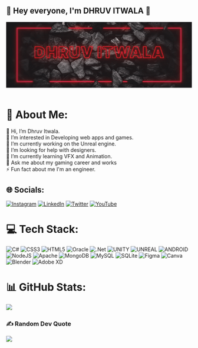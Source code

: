 ## 👋 Hey everyone, I'm DHRUV ITWALA 👋
<img align="center" src="standard.gif"><br>
<br>
# 💫 About Me:
👋 Hi, I’m Dhruv Itwala.<br>👀 I’m interested in Developing web apps and games.<br>🔭 I’m currently working on the Unreal engine.<br>🤝 I’m looking for help with designers.<br>🌱 I’m currently learning VFX and Animation.<br>💬 Ask me about my gaming career and works<br>⚡ Fun fact about me I'm an engineer.


## 🌐 Socials:
[![Instagram](https://img.shields.io/badge/Instagram-%23E4405F.svg?logo=Instagram&logoColor=white)](https://instagram.com/itwala_dhruv) [![LinkedIn](https://img.shields.io/badge/LinkedIn-%230077B5.svg?logo=linkedin&logoColor=white)](https://linkedin.com/in/dhruv-itwala) [![Twitter](https://img.shields.io/badge/Twitter-%231DA1F2.svg?logo=Twitter&logoColor=white)](https://twitter.com/DhruvItwala) [![YouTube](https://img.shields.io/badge/YouTube-%23FF0000.svg?logo=YouTube&logoColor=white)](https://youtube.com/@DhruvItwala) 

# 💻 Tech Stack:
![C#](https://img.shields.io/badge/c%23-%23239120.svg?style=for-the-badge&logo=c-sharp&logoColor=white) ![CSS3](https://img.shields.io/badge/css3-%231572B6.svg?style=for-the-badge&logo=css3&logoColor=white) ![HTML5](https://img.shields.io/badge/html5-%23E34F26.svg?style=for-the-badge&logo=html5&logoColor=white) ![Oracle](https://img.shields.io/badge/Oracle-F80000?style=for-the-badge&logo=oracle&logoColor=white) ![.Net](https://img.shields.io/badge/.NET-5C2D91?style=for-the-badge&logo=.net&logoColor=white) ![UNITY](https://img.shields.io/badge/Unity-%2320232a.svg?style=for-the-badge&logo=unity&logoColor=white) ![UNREAL](https://img.shields.io/badge/unreal-%2320232a.svg?style=for-the-badge&logo=unreal-engine&logoColor=white) ![ANDROID](https://img.shields.io/badge/android-%2320232a.svg?style=for-the-badge&logo=android&logoColor=%a4c639) ![NodeJS](https://img.shields.io/badge/node.js-6DA55F?style=for-the-badge&logo=node.js&logoColor=white) ![Apache](https://img.shields.io/badge/apache-%23D42029.svg?style=for-the-badge&logo=apache&logoColor=white) ![MongoDB](https://img.shields.io/badge/MongoDB-%234ea94b.svg?style=for-the-badge&logo=mongodb&logoColor=white) ![MySQL](https://img.shields.io/badge/mysql-%2300f.svg?style=for-the-badge&logo=mysql&logoColor=white) ![SQLite](https://img.shields.io/badge/sqlite-%2307405e.svg?style=for-the-badge&logo=sqlite&logoColor=white) 	![Figma](https://img.shields.io/badge/figma-%23F24E1E.svg?style=for-the-badge&logo=figma&logoColor=white) ![Canva](https://img.shields.io/badge/Canva-%2300C4CC.svg?style=for-the-badge&logo=Canva&logoColor=white) ![Blender](https://img.shields.io/badge/blender-%23F5792A.svg?style=for-the-badge&logo=blender&logoColor=white) ![Adobe XD](https://img.shields.io/badge/Adobe%20XD-470137?style=for-the-badge&logo=Adobe%20XD&logoColor=#FF61F6)
# 📊 GitHub Stats:
![](https://github-readme-stats.vercel.app/api?username=dhruv06122002&theme=dark&hide_border=false&include_all_commits=false&count_private=false)<br/>
<!--![](https://github-readme-streak-stats.herokuapp.com/?user=dhruv06122002&theme=dark&hide_border=false)<br/>
![](https://github-readme-stats.vercel.app/api/top-langs/?username=dhruv06122002&theme=dark&hide_border=false&include_all_commits=false&count_private=false&layout=compact)-->

### ✍️ Random Dev Quote
![](https://quotes-github-readme.vercel.app/api?type=horizontal&theme=radical)



<!-- Proudly created with GPRM ( https://gprm.itsvg.in ) -->
